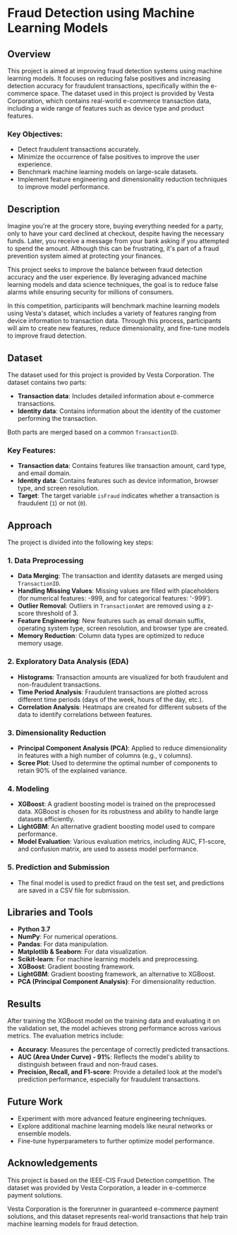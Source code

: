# Fraud Detection using Machine Learning Models

## Overview

This project is aimed at improving fraud detection systems using machine learning models. It focuses on reducing false positives and increasing detection accuracy for fraudulent transactions, specifically within the e-commerce space. The dataset used in this project is provided by Vesta Corporation, which contains real-world e-commerce transaction data, including a wide range of features such as device type and product features.

### Key Objectives:
- Detect fraudulent transactions accurately.
- Minimize the occurrence of false positives to improve the user experience.
- Benchmark machine learning models on large-scale datasets.
- Implement feature engineering and dimensionality reduction techniques to improve model performance.

## Description

Imagine you're at the grocery store, buying everything needed for a party, only to have your card declined at checkout, despite having the necessary funds. Later, you receive a message from your bank asking if you attempted to spend the amount. Although this can be frustrating, it's part of a fraud prevention system aimed at protecting your finances.

This project seeks to improve the balance between fraud detection accuracy and the user experience. By leveraging advanced machine learning models and data science techniques, the goal is to reduce false alarms while ensuring security for millions of consumers.

In this competition, participants will benchmark machine learning models using Vesta's dataset, which includes a variety of features ranging from device information to transaction data. Through this process, participants will aim to create new features, reduce dimensionality, and fine-tune models to improve fraud detection.

## Dataset

The dataset used for this project is provided by Vesta Corporation. The dataset contains two parts:
- **Transaction data**: Includes detailed information about e-commerce transactions.
- **Identity data**: Contains information about the identity of the customer performing the transaction.

Both parts are merged based on a common `TransactionID`. 

### Key Features:
- **Transaction data**: Contains features like transaction amount, card type, and email domain.
- **Identity data**: Contains features such as device information, browser type, and screen resolution.
- **Target**: The target variable `isFraud` indicates whether a transaction is fraudulent (`1`) or not (`0`).

## Approach

The project is divided into the following key steps:

### 1. **Data Preprocessing**
   - **Data Merging**: The transaction and identity datasets are merged using `TransactionID`.
   - **Handling Missing Values**: Missing values are filled with placeholders (for numerical features: -999, and for categorical features: '-999').
   - **Outlier Removal**: Outliers in `TransactionAmt` are removed using a z-score threshold of 3.
   - **Feature Engineering**: New features such as email domain suffix, operating system type, screen resolution, and browser type are created.
   - **Memory Reduction**: Column data types are optimized to reduce memory usage.

### 2. **Exploratory Data Analysis (EDA)**
   - **Histograms**: Transaction amounts are visualized for both fraudulent and non-fraudulent transactions.
   - **Time Period Analysis**: Fraudulent transactions are plotted across different time periods (days of the week, hours of the day, etc.).
   - **Correlation Analysis**: Heatmaps are created for different subsets of the data to identify correlations between features.

### 3. **Dimensionality Reduction**
   - **Principal Component Analysis (PCA)**: Applied to reduce dimensionality in features with a high number of columns (e.g., `V` columns).
   - **Scree Plot**: Used to determine the optimal number of components to retain 90% of the explained variance.

### 4. **Modeling**
   - **XGBoost**: A gradient boosting model is trained on the preprocessed data. XGBoost is chosen for its robustness and ability to handle large datasets efficiently.
   - **LightGBM**: An alternative gradient boosting model used to compare performance.
   - **Model Evaluation**: Various evaluation metrics, including AUC, F1-score, and confusion matrix, are used to assess model performance.

### 5. **Prediction and Submission**
   - The final model is used to predict fraud on the test set, and predictions are saved in a CSV file for submission.

## Libraries and Tools

- **Python 3.7**
- **NumPy**: For numerical operations.
- **Pandas**: For data manipulation.
- **Matplotlib & Seaborn**: For data visualization.
- **Scikit-learn**: For machine learning models and preprocessing.
- **XGBoost**: Gradient boosting framework.
- **LightGBM**: Gradient boosting framework, an alternative to XGBoost.
- **PCA (Principal Component Analysis)**: For dimensionality reduction.

## Results

After training the XGBoost model on the training data and evaluating it on the validation set, the model achieves strong performance across various metrics. The evaluation metrics include:
- **Accuracy**: Measures the percentage of correctly predicted transactions.
- **AUC (Area Under Curve) - 91%**: Reflects the model's ability to distinguish between fraud and non-fraud cases.
- **Precision, Recall, and F1-score**: Provide a detailed look at the model’s prediction performance, especially for fraudulent transactions.

## Future Work

- Experiment with more advanced feature engineering techniques.
- Explore additional machine learning models like neural networks or ensemble models.
- Fine-tune hyperparameters to further optimize model performance.
  
## Acknowledgements

This project is based on the IEEE-CIS Fraud Detection competition. The dataset was provided by Vesta Corporation, a leader in e-commerce payment solutions.

Vesta Corporation is the forerunner in guaranteed e-commerce payment solutions, and this dataset represents real-world transactions that help train machine learning models for fraud detection.
